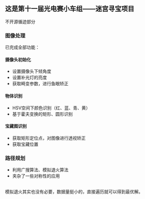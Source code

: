## 这是第十一届光电赛小车组——迷宫寻宝项目


不开源循迹部分
### 图像处理
已完成全部功能：
#### 摄像头初始化
* 设置摄像头下倾角度
* 设置补光灯的亮度
* 获取畸变参数，进行鱼眼矫正
#### 物体识别
* HSV空间下颜色识别（红、蓝、青、黄）
* 基于霍夫变换的矩形、圆形识别
#### 宝藏图识别
* 获取矩形定位点，对图像进行透视矫正
* 获取宝藏位置
### 路径规划
* 利用广搜算法、模拟退火算法
* 夹杂了一些对称性的应用
<br/>
模拟退火其实也没有必要，数据量挺小的，直接遍历就可以得到最优解。
